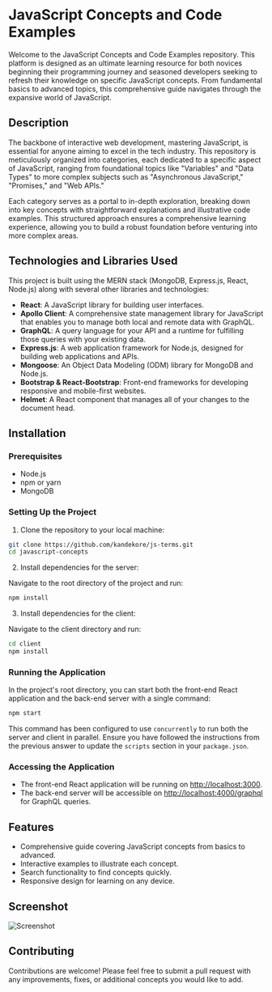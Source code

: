 # JavaScript Concepts and Code Examples

Welcome to the JavaScript Concepts and Code Examples repository. This platform is designed as an ultimate learning resource for both novices beginning their programming journey and seasoned developers seeking to refresh their knowledge on specific JavaScript concepts. From fundamental basics to advanced topics, this comprehensive guide navigates through the expansive world of JavaScript.

## Description

The backbone of interactive web development, mastering JavaScript, is essential for anyone aiming to excel in the tech industry. This repository is meticulously organized into categories, each dedicated to a specific aspect of JavaScript, ranging from foundational topics like "Variables" and "Data Types" to more complex subjects such as "Asynchronous JavaScript," "Promises," and "Web APIs."

Each category serves as a portal to in-depth exploration, breaking down into key concepts with straightforward explanations and illustrative code examples. This structured approach ensures a comprehensive learning experience, allowing you to build a robust foundation before venturing into more complex areas.

## Technologies and Libraries Used

This project is built using the MERN stack (MongoDB, Express.js, React, Node.js) along with several other libraries and technologies:

- **React**: A JavaScript library for building user interfaces.
- **Apollo Client**: A comprehensive state management library for JavaScript that enables you to manage both local and remote data with GraphQL.
- **GraphQL**: A query language for your API and a runtime for fulfilling those queries with your existing data.
- **Express.js**: A web application framework for Node.js, designed for building web applications and APIs.
- **Mongoose**: An Object Data Modeling (ODM) library for MongoDB and Node.js.
- **Bootstrap & React-Bootstrap**: Front-end frameworks for developing responsive and mobile-first websites.
- **Helmet**: A React component that manages all of your changes to the document head.

## Installation

### Prerequisites

- Node.js
- npm or yarn
- MongoDB

### Setting Up the Project

1. Clone the repository to your local machine:

```bash
git clone https://github.com/kandekore/js-terms.git
cd javascript-concepts
```

2. Install dependencies for the server:

Navigate to the root directory of the project and run:

```bash
npm install
```

3. Install dependencies for the client:

Navigate to the client directory and run:

```bash
cd client
npm install
```


### Running the Application

In the project's root directory, you can start both the front-end React application and the back-end server with a single command:

```bash
npm start
```

This command has been configured to use `concurrently` to run both the server and client in parallel. Ensure you have followed the instructions from the previous answer to update the `scripts` section in your `package.json`.

### Accessing the Application

- The front-end React application will be running on [http://localhost:3000](http://localhost:3000).
- The back-end server will be accessible on [http://localhost:4000/graphql](http://localhost:4000/graphql) for GraphQL queries.

## Features

- Comprehensive guide covering JavaScript concepts from basics to advanced.
- Interactive examples to illustrate each concept.
- Search functionality to find concepts quickly.
- Responsive design for learning on any device.

## Screenshot

![Screenshot](https://darrenk.uk/wp-content/uploads/2024/02/2024-02-13_18-27-03.jpg)

## Contributing

Contributions are welcome! Please feel free to submit a pull request with any improvements, fixes, or additional concepts you would like to add.

